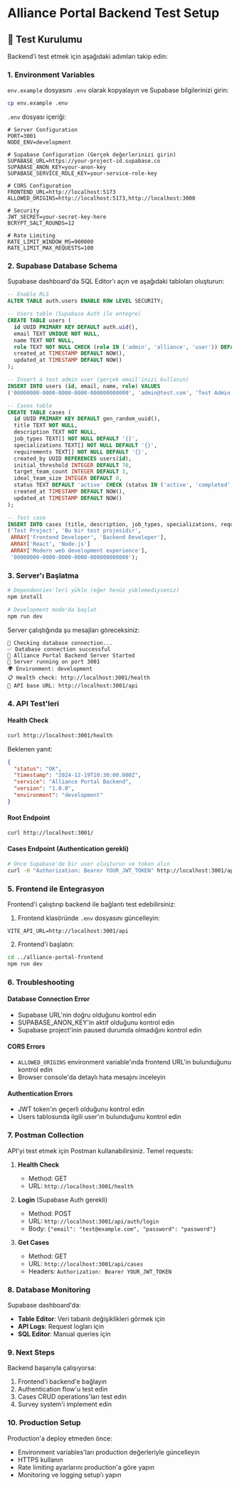 # Alliance Portal Backend Test Setup

## 🧪 Test Kurulumu

Backend'i test etmek için aşağıdaki adımları takip edin:

### 1. Environment Variables

`env.example` dosyasını `.env` olarak kopyalayın ve Supabase bilgilerinizi girin:

```bash
cp env.example .env
```

`.env` dosyası içeriği:
```env
# Server Configuration
PORT=3001
NODE_ENV=development

# Supabase Configuration (Gerçek değerlerinizi girin)
SUPABASE_URL=https://your-project-id.supabase.co
SUPABASE_ANON_KEY=your-anon-key
SUPABASE_SERVICE_ROLE_KEY=your-service-role-key

# CORS Configuration
FRONTEND_URL=http://localhost:5173
ALLOWED_ORIGINS=http://localhost:5173,http://localhost:3000

# Security
JWT_SECRET=your-secret-key-here
BCRYPT_SALT_ROUNDS=12

# Rate Limiting
RATE_LIMIT_WINDOW_MS=900000
RATE_LIMIT_MAX_REQUESTS=100
```

### 2. Supabase Database Schema

Supabase dashboard'da SQL Editor'ı açın ve aşağıdaki tabloları oluşturun:

```sql
-- Enable RLS
ALTER TABLE auth.users ENABLE ROW LEVEL SECURITY;

-- Users table (Supabase Auth ile entegre)
CREATE TABLE users (
  id UUID PRIMARY KEY DEFAULT auth.uid(),
  email TEXT UNIQUE NOT NULL,
  name TEXT NOT NULL,
  role TEXT NOT NULL CHECK (role IN ('admin', 'alliance', 'user')) DEFAULT 'user',
  created_at TIMESTAMP DEFAULT NOW(),
  updated_at TIMESTAMP DEFAULT NOW()
);

-- Insert a test admin user (gerçek email'inizi kullanın)
INSERT INTO users (id, email, name, role) VALUES 
('00000000-0000-0000-0000-000000000000', 'admin@test.com', 'Test Admin', 'admin');

-- Cases table
CREATE TABLE cases (
  id UUID PRIMARY KEY DEFAULT gen_random_uuid(),
  title TEXT NOT NULL,
  description TEXT NOT NULL,
  job_types TEXT[] NOT NULL DEFAULT '{}',
  specializations TEXT[] NOT NULL DEFAULT '{}',
  requirements TEXT[] NOT NULL DEFAULT '{}',
  created_by UUID REFERENCES users(id),
  initial_threshold INTEGER DEFAULT 70,
  target_team_count INTEGER DEFAULT 3,
  ideal_team_size INTEGER DEFAULT 8,
  status TEXT DEFAULT 'active' CHECK (status IN ('active', 'completed', 'archived')),
  created_at TIMESTAMP DEFAULT NOW(),
  updated_at TIMESTAMP DEFAULT NOW()
);

-- Test case
INSERT INTO cases (title, description, job_types, specializations, requirements, created_by) VALUES 
('Test Project', 'Bu bir test projesidir', 
 ARRAY['Frontend Developer', 'Backend Developer'], 
 ARRAY['React', 'Node.js']
 ARRAY['Modern web development experience'], 
 '00000000-0000-0000-0000-000000000000');
```

### 3. Server'ı Başlatma

```bash
# Dependencies'leri yükle (eğer henüz yüklemediyseniz)
npm install

# Development mode'da başlat
npm run dev
```

Server çalıştığında şu mesajları göreceksiniz:
```
🔗 Checking database connection...
✅ Database connection successful
🚀 Alliance Portal Backend Server Started
📡 Server running on port 3001
🌍 Environment: development
📋 Health check: http://localhost:3001/health
🎯 API base URL: http://localhost:3001/api
```

### 4. API Test'leri

#### Health Check
```bash
curl http://localhost:3001/health
```

Beklenen yanıt:
```json
{
  "status": "OK",
  "timestamp": "2024-12-19T10:30:00.000Z",
  "service": "Alliance Portal Backend",
  "version": "1.0.0",
  "environment": "development"
}
```

#### Root Endpoint
```bash
curl http://localhost:3001/
```

#### Cases Endpoint (Authentication gerekli)
```bash
# Önce Supabase'de bir user oluşturun ve token alın
curl -H "Authorization: Bearer YOUR_JWT_TOKEN" http://localhost:3001/api/cases
```

### 5. Frontend ile Entegrasyon

Frontend'i çalıştırıp backend ile bağlantı test edebilirsiniz:

1. Frontend klasöründe `.env` dosyasını güncelleyin:
```env
VITE_API_URL=http://localhost:3001/api
```

2. Frontend'i başlatın:
```bash
cd ../alliance-portal-frontend
npm run dev
```

### 6. Troubleshooting

#### Database Connection Error
- Supabase URL'nin doğru olduğunu kontrol edin
- SUPABASE_ANON_KEY'in aktif olduğunu kontrol edin
- Supabase project'inin paused durumda olmadığını kontrol edin

#### CORS Errors
- `ALLOWED_ORIGINS` environment variable'ında frontend URL'in bulunduğunu kontrol edin
- Browser console'da detaylı hata mesajını inceleyin

#### Authentication Errors
- JWT token'ın geçerli olduğunu kontrol edin
- Users tablosunda ilgili user'ın bulunduğunu kontrol edin

### 7. Postman Collection

API'yi test etmek için Postman kullanabilirsiniz. Temel requests:

1. **Health Check**
   - Method: GET
   - URL: `http://localhost:3001/health`

2. **Login** (Supabase Auth gerekli)
   - Method: POST  
   - URL: `http://localhost:3001/api/auth/login`
   - Body: `{"email": "test@example.com", "password": "password"}`

3. **Get Cases**
   - Method: GET
   - URL: `http://localhost:3001/api/cases`
   - Headers: `Authorization: Bearer YOUR_JWT_TOKEN`

### 8. Database Monitoring

Supabase dashboard'da:
- **Table Editor**: Veri tabanlı değişiklikleri görmek için
- **API Logs**: Request logları için  
- **SQL Editor**: Manual queries için

### 9. Next Steps

Backend başarıyla çalışıyorsa:
1. Frontend'i backend'e bağlayın
2. Authentication flow'u test edin
3. Cases CRUD operations'ları test edin
4. Survey system'i implement edin

### 10. Production Setup

Production'a deploy etmeden önce:
- Environment variables'ları production değerleriyle güncelleyin
- HTTPS kullanın
- Rate limiting ayarlarını production'a göre yapın
- Monitoring ve logging setup'ı yapın
